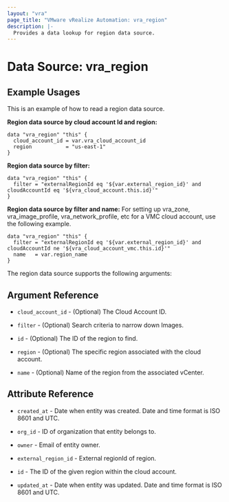 ```yaml
---
layout: "vra"
page_title: "VMware vRealize Automation: vra_region"
description: |-
  Provides a data lookup for region data source.
---
```


# Data Source: vra_region
## Example Usages

This is an example of how to read a region data source.

**Region data source by cloud account Id and region:**
```hcl
data "vra_region" "this" {
  cloud_account_id = var.vra_cloud_account_id
  region           = "us-east-1"
}
```

**Region data source by filter:**
```hcl
data "vra_region" "this" {
  filter = "externalRegionId eq '${var.external_region_id}' and cloudAccountId eq '${vra_cloud_account.this.id}'"
}
```

**Region data source by filter and name:**
For setting up vra_zone, vra_image_profile, vra_network_profile, etc for a VMC cloud account, use the following example.
```hcl
data "vra_region" "this" {
  filter = "externalRegionId eq '${var.external_region_id}' and cloudAccountId ne '${vra_cloud_account_vmc.this.id}'"
  name   = var.region_name
}
```

The region data source supports the following arguments:

## Argument Reference
* `cloud_account_id` - (Optional) The Cloud Account ID.

* `filter` - (Optional) Search criteria to narrow down Images.

* `id` - (Optional) The ID of the region to find.

* `region` - (Optional) The specific region associated with the cloud account.

* `name` - (Optional) Name of the region from the associated vCenter.

## Attribute Reference
* `created_at` - Date when entity was created. Date and time format is ISO 8601 and UTC.

* `org_id` - ID of organization that entity belongs to.

* `owner` - Email of entity owner.

* `external_region_id` - External regionId of region.

* `id` - The ID of the given region within the cloud account.

* `updated_at` - Date when entity was updated. Date and time format is ISO 8601 and UTC.
